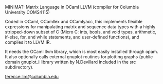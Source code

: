 MINIMAT: Matrix Language in OCaml LLVM (compiler for Columbia University COMS4115)

Coded in OCaml, OCamllex and OCamlyacc, this implements flexible expressions 
for manipulating matrix and sequence data types with a highly stripped-down
subset of C (Micro C: ints, bools, and void types, arithmetic, if-else, for,
and while statements, and user-defined functions), and compiles it to LLVM IR.

It needs the OCaml llvm library, which is most easily installed through opam.
It also optionally calls external gnuplot routines for plotting graphs (public 
domain gnuplot_i library written by N.Devillard included in the src subdirectory).

terence.lim@columbia.edu

